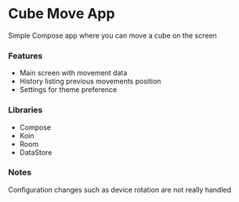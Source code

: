 # Cube Move App

Simple Compose app where you can move a cube on the screen

### Features

* Main screen with movement data
* History listing previous movements position
* Settings for theme preference

### Libraries

* Compose
* Koin
* Room
* DataStore

### Notes

Configuration changes such as device rotation are not really handled